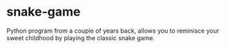 # snake-game
Python program from a couple of years back, allows you to reminisce your sweet childhood by playing the classic snake game.
